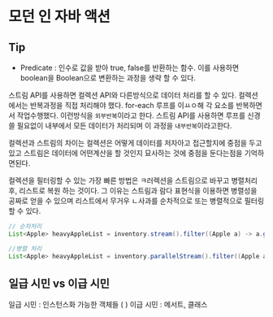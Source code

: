# 모던 인 자바 액션

## Tip
- Predicate : 인수로 값을 받아 true, false를 반환하는 함수. 이를 사용하면 boolean을 Boolean으로 변환하는 과정을 생략 할 수 있다. 



스트림 API를 사용하면 컬렉션 API와 다른방식으로 데이터 처리를 할 수 있다. 
컬렉션에서는 반복과정을 직접 처리해야 했다. for-each 루프를 이ㅛㅇ해 각 요소를 반복하면서 작업수행했다. 이런방식을 `외부반복`이라고 한다. 
스트림 API를 사용하면 루프를 신경쓸 필요없이 내부에서 모든 데이터가 처리되며 이 과정을 `내부반복`이라고한다. 

컬렉션과 스트림의 차이는 컬렉션은 어떻게 데이터를 저자아고 접근할지에 중점을 두고있고 스트림은 데이터에 어떤계산을 할 것인지 묘사하는 것에 중점을 둔다는점을 기억하면된다. 

컬렉션을 필터링할 수 있는 가장 빠른 방법은 ㅋ러렉션을 스트림으로 바꾸고 병렬처리 후, 리스트로 복원 하는 것이다. 그 이유는 스트림과 람다 표현식을 이용하면 병렬성을 공짜로 얻을 수 있으며 리스트에서 무거우 ㄴ사과를 순차적으로 또는 병렬적으로 필터링할 수 있다. 

```java
// 순차처리
List<Apple> heavyAppleList = inventory.stream().filter((Apple a) -> a.gtWeight()>150). collect(toList());
```

```java
//병렬 처리
List<Apple> heavyAppleList = inventory.parallelStream().filter((Apple a) -> a.gtWeight()>150). collect(toList());
```

## 일급 시민 vs 이급 시민
일급 시민 : 인스턴스화 가능한 객체들 ( )
이급 시민 : 메서트, 클래스 
